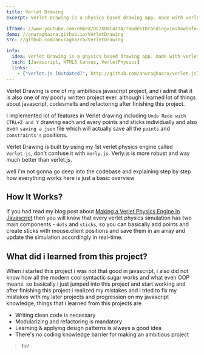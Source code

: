 ```yaml
---
title: Verlet Drawing
excerpt: Verlet Drawing is a physics based drawing app. made with verlet.js as a showcase of its capabilities

iframe: //www.youtube.com/embed/OCZXO8C4zTA/?modestbranding=1&showinfo=0&autohide=1&rel=0
demo: //anuraghazra.github.io/VerletDrawing
src: //github.com/anuraghazra/VerletDrawing

info:
  idea: Verlet Drawing is a physics based drawing app. made with verlet.js as a showcase of its capabilities
  tech: [Javascript, HTML5 Canvas, VerletPhysics]
  links:
    - ["Verlet.js [Outdated]", http://github.com/anuraghazra/verlet.js]
---
```


Verlet Drawing is one of my ambitious javascript project, and i admit that it is also one of my poorly written project ever. although i learned lot of things about javascript, codesmells and refactoring after finishing this project.

I implemented lot of features in Verlet drawing including `Undo Redo with CTRL+Z and Y` drawing each and every points and sticks individually and also even `saving a json` file which will actually save all the `points` and `constraints's` positions.

Verlet Drawing is built by using my 1st verlet physics engine called `Verlet.js`, don't confuse it with `Verly.js`. Verly.js is more robust and way much better than verlet.js.

well i'm not gonna go deep into the codebase and explaining step by step how everything works here is just a basic overview

## How It Works?

If you had read my blog post about [Making a Verlet Physics Engine in Javascript](/blog/making-a-verlet-physics-engine-in-javascript) then you will know that every verlet physics simulation has two main components - `dots` and `sticks`, so you can basically add points and create sticks with mouse.client positions and save them in an array and update the simulation accordingly in real-time. 

## What did i learned from this project?
When i started this project i was not that good in javascript, i also did not know how all the modern cool syntactic sugar works and what even OOP means. so basically i just jumped into this project and start working and after finishing this project i realized my mistakes and i tried to fix my mistakes with my later projects and progression on my javascript knowledge, things that i learned from this projects are

- Writing clean code is necessary 
- Modularizing and refactoring is mandatory
- Learning & applying design patterns is always a good idea 
- There's no coding knowledge barrier for making an ambitious project

> fin!